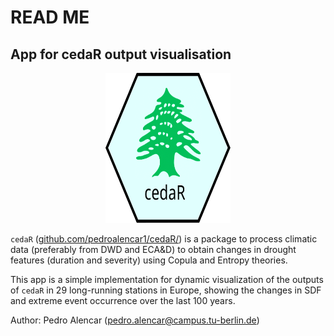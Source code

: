 # READ ME

## App for cedaR output visualisation
<p align="center">
<img src="https://github.com/pedroalencar1/cedaR/blob/main/icon/icon_cedar.svg" title="DroughtSDF" alt="DroughtSDF" width="200" height="240"/>
</p>

`cedaR` ([github.com/pedroalencar1/cedaR/](https://github.com/pedroalencar1/cedaR/)) is a package to process climatic data (preferably from DWD and ECA&D) to obtain changes in drought features (duration and severity) using Copula and Entropy theories.

This app is a simple implementation for dynamic visualization of the outputs of `cedaR` in 29 long-running stations in Europe, showing the changes in SDF and extreme event occurrence over the last 100 years.

Author: Pedro Alencar (pedro.alencar@campus.tu-berlin.de)